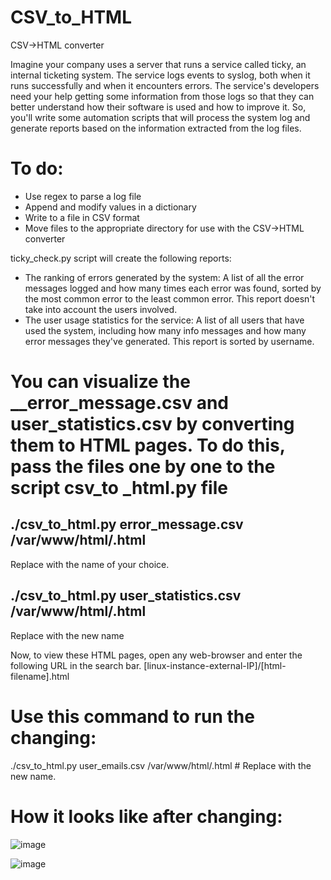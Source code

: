 # CSV_to_HTML
CSV->HTML converter

Imagine your company uses a server that runs a service called ticky, an internal ticketing system. The service logs events to syslog, both when it runs successfully and when it encounters errors.
The service's developers need your help getting some information from those logs so that they can better understand how their software is used and how to improve it. So, you'll write some automation scripts that will process the system log and generate reports based on the information extracted from the log files.

# To do:
*	Use regex to parse a log file
*	Append and modify values in a dictionary
*	Write to a file in CSV format
*	Move files to the appropriate directory for use with the CSV->HTML converter

ticky_check.py script will create the following reports:
*	The ranking of errors generated by the system: A list of all the error messages logged and how many times each error was found, sorted by the most common error to the least common error. This report doesn't take into account the users involved.
*	The user usage statistics for the service: A list of all users that have used the system, including how many info messages and how many error messages they've generated. This report is sorted by username.

# You can visualize the __error_message.csv and user_statistics.csv by converting them to HTML pages. To do this, pass the files one by one to the script csv_to _html.py file
## ./csv_to_html.py error_message.csv /var/www/html/<html-filename>.html
Replace <html-filename> with the name of your choice.
## ./csv_to_html.py user_statistics.csv /var/www/html/<html-filename>.html
Replace <html-filename> with the new name

Now, to view these HTML pages, open any web-browser and enter the following URL in the search bar. [linux-instance-external-IP]/[html-filename].html


# Use this command  to run the changing:
./csv_to_html.py user_emails.csv /var/www/html/<html-filename>.html  # Replace <html-filename> with the new name.

# How it looks like after changing:
![image](https://user-images.githubusercontent.com/106534212/205492730-ce0a44fb-b298-4ee1-9d3f-12e1a9d09243.png)

![image](https://user-images.githubusercontent.com/106534212/205492734-7f0e6d50-ad9a-49dd-9ce8-3a5ea552d901.png)
